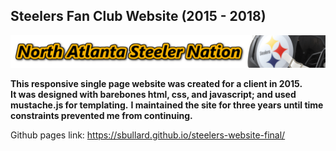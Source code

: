 ## Steelers Fan Club Website (2015 - 2018)

![](images/headers/alt3-4.png)

**This responsive single page website was created for a client in 2015.**</br>
**It was designed with barebones html, css, and javascript; and used mustache.js for templating.**
**I maintained the site for three years until time constraints prevented me from continuing.**</br>

Github pages link: https://sbullard.github.io/steelers-website-final/

